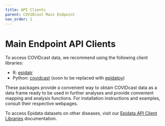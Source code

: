 ```yaml
---
title: API Clients
parent: COVIDcast Main Endpoint
nav_order: 1
---
```


# Main Endpoint API Clients

To access COVIDcast data, we recommend using the following client libraries:

- R: [epidatr](https://cmu-delphi.github.io/epidatr/)
- Python: [covidcast](https://cmu-delphi.github.io/covidcast/covidcast-py/html/) (soon to be replaced with [epidatpy](https://github.com/cmu-delphi/epidatpy))

These packages provide a convenient way to obtain COVIDcast data as a data frame
ready to be used in further analyses and provide convenient mapping and analysis
functions. For installation instructions and examples, consult their respective
webpages.

To access Epidata datasets on other diseases, visit our
[Epidata API Client Libraries](client_libraries.md) documentation.
